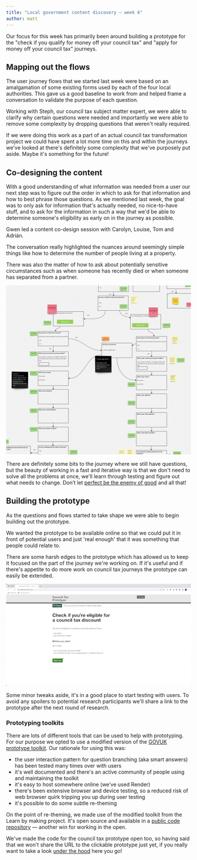 ```yaml
---
title: "Local government content discovery – week 6"
author: matt
---
```

Our focus for this week has primarily been around building a prototype for the "check if you qualify for money off your council tax" and "apply for money off your council tax" journeys.

## Mapping out the flows

The user journey flows that we started last week were based on an amalgamation of some existing forms used by each of the four local authorities. This gave us a good baseline to work from and helped frame a conversation to validate the purpose of each question. 

Working with Steph, our council tax subject matter expert, we were able to clarify why certain questions were needed and importantly we were able to remove some complexity by dropping questions that weren't really required.

If we were doing this work as a part of an actual council tax transformation project we could have spent a lot more time on this and within the journeys we've looked at there's definitely some complexity that we've purposely put aside. Maybe it's something for the future!

## Co-designing the content

With a good understanding of what information was needed from a user our next step was to figure out the order in which to ask for that information and how to best phrase those questions. As we mentioned last week, the goal was to only ask for information that's actually needed, no nice-to-have stuff, and to ask for the information in such a way that we'd be able to determine someone's eligibility as early on in the journey as possible.

Gwen led a content co-design session with Carolyn, Louise, Tom and Adrián.

The conversation really highlighted the nuances around seemingly simple things like how to determine the number of people living at a property. 

There was also the matter of how to ask about potentially sensitive circumstances such as when someone has recently died or when someone has separated from a partner.

![A screenshot of our content flows for the council tax prototype](/assets/images/content-flows.png)

There are definitely some bits to the journey where we still have questions, but the beauty of working in a fast and iterative way is that we don't need to solve all the problems at once, we'll learn through testing and figure out what needs to change. Don’t let [perfect be the enemy of good](https://en.m.wikipedia.org/wiki/Perfect_is_the_enemy_of_good) and all that!

## Building the prototype

As the questions and flows started to take shape we were able to begin building out the prototype.

We wanted the prototype to be available online so that we could put it in front of potential users and just 'real enough' that it was something that people could relate to.

There are some harsh edges to the prototype which has allowed us to keep it focused on the part of the journey we're working on. If it's useful and if there's appetite to do more work on council tax journeys the prototype can easily be extended.

![An animated gif of the council tax prototype](/assets/images/council-tax-prototype.gif)

Some minor tweaks aside, it's in a good place to start testing with users. To avoid any spoilers to potential research participants we'll share a link to the prototype after the next round of research.

### Prototyping toolkits

There are lots of different tools that can be used to help with prototyping. For our purpose we opted to use a modified version of the [GOVUK prototype toolkit](https://prototype-kit.service.gov.uk/docs/). Our rationale for using this was:

* the user interaction pattern for question branching (aka smart answers) has been tested many times over with users
* it's well documented and there's an active community of people using and maintaining the toolkit
* it's easy to host somewhere online (we’ve used Render)
* there's been extensive browser and device testing, so a reduced risk of web browser quirk tripping you up during user testing
* it's possible to do some subtle re-theming

On the point of re-theming, we made use of the modified toolkit from the Learn by making project. It's open source and available in a [public code repository](https://github.com/learnbymakingwales/lbm-prototype-kit) — another win for working in the open.

We've made the code for the council tax prototype open too, so having said that we won't share the URL to the clickable prototype just yet, if you really want to take a look [under the hood](https://github.com/learnbymakingwales/council-tax-prototype) here you go!

